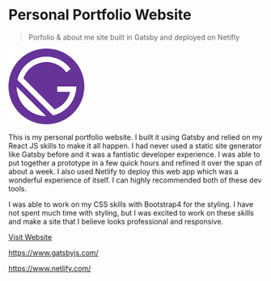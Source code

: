 # Personal Portfolio Website

> Porfolio & about me site built in Gatsby and deployed on Netifly

![Screenshot2](src/images/gatsby-icon.png)

This is my personal portfolio website. I built it using Gatsby and relied on my React JS skills to make it all happen. I had never used a static site generator like Gatsby before and it was a fantistic developer experience. I was able to put together a prototype in a few quick hours and refined it over the span of about a week. I also used Netlify to deploy this web app which was a wonderful experience of itself. I can highly recommended both of these dev tools.

I was able to work on my CSS skills with Bootstrap4 for the styling. I have not spent much time with styling, but I was excited to work on these skills and make a site that I believe looks professional and responsive.

<a href="https://www.brianbastanza.me/" target="_blank" rel="noopener">Visit Website</a>

https://www.gatsbyjs.com/

https://www.netlify.com/
